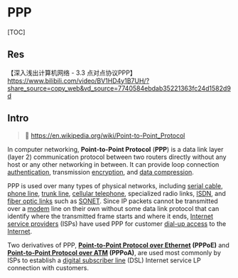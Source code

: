 # PPP

[TOC]



## Res
【深入浅出计算机网络 - 3.3 点对点协议PPP】 https://www.bilibili.com/video/BV1HD4y1B7UH/?share_source=copy_web&vd_source=7740584ebdab35221363fc24d1582d9d



## Intro
> 🔗 https://en.wikipedia.org/wiki/Point-to-Point_Protocol

In computer networking, **Point-to-Point Protocol** (**PPP**) is a data link layer (layer 2) communication protocol between two routers directly without any host or any other networking in between. It can provide loop connection [authentication](https://en.wikipedia.org/wiki/Authentication), transmission [encryption](https://en.wikipedia.org/wiki/Encryption), and [data compression](https://en.wikipedia.org/wiki/Data_compression).

PPP is used over many types of physical networks, including [serial cable](https://en.wikipedia.org/wiki/Serial_cable), [phone line](https://en.wikipedia.org/wiki/Phone_line), [trunk line](https://en.wikipedia.org/wiki/Trunking#Trunk_line), [cellular telephone](https://en.wikipedia.org/wiki/Cellular_telephone), specialized radio links, [ISDN](https://en.wikipedia.org/wiki/ISDN), and [fiber optic links](https://en.wikipedia.org/wiki/Fiber-optic_communication) such as [SONET](https://en.wikipedia.org/wiki/SONET). Since IP packets cannot be transmitted over a [modem](https://en.wikipedia.org/wiki/Modem) line on their own without some data link protocol that can identify where the transmitted frame starts and where it ends, [Internet service providers](https://en.wikipedia.org/wiki/Internet_service_provider) (ISPs) have used PPP for customer [dial-up access](https://en.wikipedia.org/wiki/Dial-up_access) to the [Internet](https://en.wikipedia.org/wiki/Internet).

Two derivatives of PPP, **[Point-to-Point Protocol over Ethernet](https://en.wikipedia.org/wiki/Point-to-Point_Protocol_over_Ethernet) (PPPoE)** and **[Point-to-Point Protocol over ATM](https://en.wikipedia.org/wiki/Point-to-Point_Protocol_over_ATM) (PPPoA)**, are used most commonly by ISPs to establish a [digital subscriber line](https://en.wikipedia.org/wiki/Digital_subscriber_line) (DSL) Internet service LP connection with customers.

